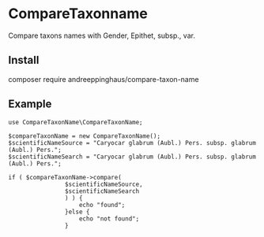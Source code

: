 # CompareTaxonname
Compare taxons names with Gender, Epithet, subsp., var.

## Install 
composer require andreeppinghaus/compare-taxon-name

## Example

```
use CompareTaxonName\CompareTaxonName;

$compareTaxonName = new CompareTaxonName();
$scientificNameSource = "Caryocar glabrum (Aubl.) Pers. subsp. glabrum (Aubl.) Pers.";
$scientificNameSearch = "Caryocar glabrum (Aubl.) Pers. subsp. glabrum (Aubl.) Pers.";

if ( $compareTaxonName->compare(
                $scientificNameSource,
                $scientificNameSearch
                ) ) {
                    echo "found";
                }else {
                    echo "not found";
                }
```